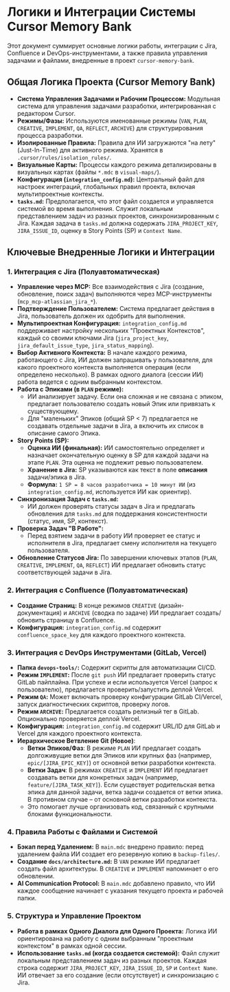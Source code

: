 # Логики и Интеграции Системы Cursor Memory Bank

Этот документ суммирует основные логики работы, интеграции с Jira, Confluence и DevOps-инструментами, а также правила управления задачами и файлами, внедренные в проект `cursor-memory-bank`.

## Общая Логика Проекта (Cursor Memory Bank)

*   **Система Управления Задачами и Рабочим Процессом:** Модульная система для управления задачами разработки, интегрированная с редактором Cursor.
*   **Режимы/Фазы:** Используются именованные режимы (`VAN`, `PLAN`, `CREATIVE`, `IMPLEMENT`, `QA`, `REFLECT`, `ARCHIVE`) для структурирования процесса разработки.
*   **Изолированные Правила:** Правила для ИИ загружаются "на лету" (Just-In-Time) для активного режима. Хранятся в `.cursor/rules/isolation_rules/`.
*   **Визуальные Карты:** Процессы каждого режима детализированы в визуальных картах (файлы `*.mdc` в `visual-maps/`).
*   **Конфигурация (`integration_config.md`):** Центральный файл для настроек интеграций, глобальных правил проекта, включая мультипроектные контексты.
*   **`tasks.md`:** Предполагается, что этот файл создается и управляется системой во время выполнения. Служит локальным представлением задач из разных проектов, синхронизированным с Jira. Каждая задача в `tasks.md` должна содержать `JIRA_PROJECT_KEY`, `JIRA_ISSUE_ID`, оценку в Story Points (SP) и `Context Name`.

## Ключевые Внедренные Логики и Интеграции

### 1. Интеграция с Jira (Полуавтоматическая)

*   **Управление через MCP:** Все взаимодействия с Jira (создание, обновление, поиск задач) выполняются через MCP-инструменты (`mcp_mcp-atlassian_jira_*`).
*   **Подтверждение Пользователем:** Система предлагает действия в Jira, пользователь должен их одобрить для выполнения.
*   **Мультипроектная Конфигурация:** `integration_config.md` поддерживает настройку нескольких "Проектных Контекстов", каждый со своими ключами Jira (`jira_project_key`, `jira_default_issue_type`, `jira_status_mapping`).
*   **Выбор Активного Контекста:** В начале каждого режима, работающего с Jira, ИИ должен запрашивать у пользователя, для какого проектного контекста выполняется операция (если определено несколько). В рамках одного диалога (сессии ИИ) работа ведется с одним выбранным контекстом.
*   **Работа с Эпиками (в `PLAN` режиме):**
    *   ИИ анализирует задачу. Если она сложная и не связана с эпиком, предлагает пользователю создать новый Эпик или привязать к существующему.
    *   Для "маленьких" Эпиков (общий SP < 7) предлагается не создавать отдельные задачи в Jira, а включить их список в описание самого Эпика.
*   **Story Points (SP):**
    *   **Оценка ИИ (финальная):** ИИ самостоятельно определяет и назначает окончательную оценку в SP для каждой задачи на этапе `PLAN`. Эта оценка не подлежит ревью пользователем.
    *   **Хранение в Jira:** SP указываются как текст в поле **описания** задачи/эпика в Jira.
    *   **Формула:** `1 SP = 8 часов разработчика = 10 минут ИИ` (из `integration_config.md`, используется ИИ как ориентир).
*   **Синхронизация Задач с `tasks.md`:**
    *   ИИ должен проверять статусы задач в Jira и предлагать обновления для `tasks.md` для поддержания консистентности (статус, имя, SP, контекст).
*   **Проверка Задач "В Работе":**
    *   Перед взятием задачи в работу ИИ проверяет ее статус и исполнителя в Jira, предлагает смену исполнителя на текущего пользователя.
*   **Обновление Статусов Jira:** По завершении ключевых этапов (`PLAN`, `CREATIVE`, `IMPLEMENT`, `QA`, `REFLECT`) ИИ предлагает обновить статус соответствующей задачи в Jira.

### 2. Интеграция с Confluence (Полуавтоматическая)

*   **Создание Страниц:** В конце режимов `CREATIVE` (дизайн-документация) и `ARCHIVE` (сводка по задаче) ИИ предлагает создать/обновить страницу в Confluence.
*   **Конфигурация:** `integration_config.md` содержит `confluence_space_key` для каждого проектного контекста.

### 3. Интеграция с DevOps Инструментами (GitLab, Vercel)

*   **Папка `devops-tools/`:** Содержит скрипты для автоматизации CI/CD.
*   **Режим `IMPLEMENT`:** После `git push` ИИ предлагает проверить статус GitLab пайплайна. При успехе и если используется Vercel (запрос к пользователю), предлагается проверить/запустить деплой Vercel.
*   **Режим `QA`:** Может включать проверку конфигурации GitLab CI/Vercel, запуск диагностических скриптов, проверку логов.
*   **Режим `ARCHIVE`:** Предлагается создать релизный тег в GitLab. Опционально проверяется деплой Vercel.
*   **Конфигурация:** `integration_config.md` содержит URL/ID для GitLab и Vercel для каждого проектного контекста.
*   **Иерархическое Ветвление Git (Новое)**:
    *   **Ветки Эпиков/Фаз**: В режиме `PLAN` ИИ предлагает создать долгоживущие ветки для Эпиков или крупных фаз (например, `epic/[JIRA_EPIC_KEY]`) от основной ветки разработки контекста.
    *   **Ветки Задач**: В режимах `CREATIVE` и `IMPLEMENT` ИИ предлагает создавать ветки для конкретных задач (например, `feature/[JIRA_TASK_KEY]`). Если существует родительская ветка эпика для данной задачи, ветка задачи создается от ветки эпика. В противном случае – от основной ветки разработки контекста.
    *   Это помогает лучше организовать код, связанный с крупными блоками функциональности.

### 4. Правила Работы с Файлами и Системой

*   **Бэкап перед Удалением:** В `main.mdc` внедрено правило: перед удалением файла ИИ создает его резервную копию в `backup-files/`.
*   **Создание `docs/architecture.md`:** В `VAN` режиме ИИ предлагает создать файл архитектуры. В `CREATIVE` и `IMPLEMENT` напоминает о его обновлении.
*   **AI Communication Protocol:** В `main.mdc` добавлено правило, что ИИ каждое сообщение начинает с указания текущего проекта и рабочей папки.

### 5. Структура и Управление Проектом

*   **Работа в рамках Одного Диалога для Одного Проекта:** Логика ИИ ориентирована на работу с одним выбранным "проектным контекстом" в рамках одной сессии.
*   **Использование `tasks.md` (когда создается системой):** Файл служит локальным представлением задач из разных проектов. Каждая строка содержит `JIRA_PROJECT_KEY`, `JIRA_ISSUE_ID`, `SP` и `Context Name`. ИИ отвечает за его создание (если отсутствует) и синхронизацию с Jira. 